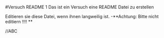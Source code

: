 #Versuch README 1
Das ist ein Versuch eine README  Datei zu erstellen

Editieren sie diese Datei, wenn ihnen langweilig ist.
-**Achtung: Bitte nicht editiern !!!! **


//ABC
  
